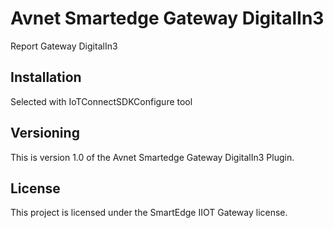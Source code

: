 # Avnet Smartedge Gateway DigitalIn3

Report Gateway DigitalIn3

## Installation

Selected with IoTConnectSDKConfigure tool

## Versioning

This is version 1.0 of the Avnet Smartedge Gateway DigitalIn3 Plugin.

## License

This project is licensed under the SmartEdge IIOT Gateway license.


